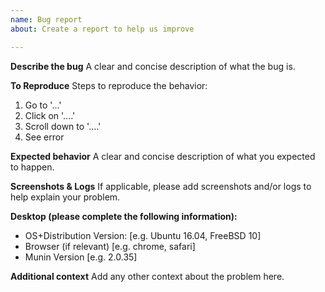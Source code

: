 ```yaml
---
name: Bug report
about: Create a report to help us improve

---
```


**Describe the bug**
A clear and concise description of what the bug is.

**To Reproduce**
Steps to reproduce the behavior:
1. Go to '...'
2. Click on '....'
3. Scroll down to '....'
4. See error

**Expected behavior**
A clear and concise description of what you expected to happen.

**Screenshots & Logs**
If applicable, please add screenshots and/or logs to help explain your problem.

**Desktop (please complete the following information):**
 - OS+Distribution Version: [e.g. Ubuntu 16.04, FreeBSD 10]
 - Browser (if relevant) [e.g. chrome, safari]
 - Munin Version [e.g. 2.0.35]

**Additional context**
Add any other context about the problem here.
